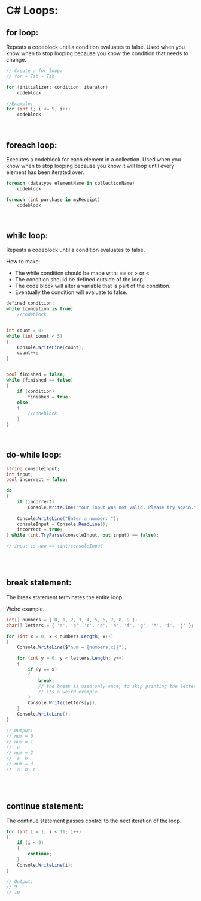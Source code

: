 # C# Loops:

## for loop:
Repeats a codeblock until a condition evaluates to false. Used when you know when to stop looping because you know the condition that needs to change.
```c#
// Create a for loop:
// for + Tab + Tab

for (initializer; condition; iterator)
    codeblock

//Example:
for (int i; i <= 5; i++)
    codeblock
```

<br>

## foreach loop:
Executes a codeblock for each element in a collection. Used when you know when to stop looping because you know it will loop until every element has been iterated over.
```c#
foreach (datatype elementName in collectionName)
    codeblock

foreach (int purchase in myReceipt)
    codeblock
```

<br>

## while loop:
Repeats a codeblock until a condition evaluates to false.

How to make:  
- The while condition should be made with: ==  or  >  or  <  
- The condition should be defined outside of the loop.  
- The code block will alter a variable that is part of the condition.  
- Eventually the condition will evaluate to false.
```c#
defined condition;
while (condition is true)
    //codeblock


int count = 0;
while (int count < 5)
{
    Console.WriteLine(count);
    count++;
}


bool finished = false;
while (finished == false)
{
    if (condition)
        finished = true;
    else
    {
        //codeblock
    }
}
```

<br>

## do-while loop:
```c#
string consoleInput;
int input;
bool incorrect = false;

do
{
    if (incorrect)
        Console.WriteLine("Your input was not valid. Please try again.\r\n");
	
    Console.WriteLine("Enter a number: ");
    consoleInput = Console.ReadLine();
    incorrect = true;
} while (int.TryParse(consoleInput, out input) == false);

// input is now == (int)consoleInput
```

<br>
<br>

## break statement:
The break statement terminates the entire loop.

Weird example..
```c#
int[] numbers = { 0, 1, 2, 3, 4, 5, 6, 7, 8, 9 };
char[] letters = { 'a', 'b', 'c', 'd', 'e', 'f', 'g', 'h', 'i', 'j' };

for (int x = 0; x < numbers.Length; x++)
{
    Console.WriteLine($"num = {numbers[x]}");

    for (int y = 0; y < letters.Length; y++)
    {
        if (y == x)
        {
            break;
            // the break is used only once, to skip printing the letter 'a' at 0
            // its a weird example.
        }
        Console.Write(letters[y]);
    }
    Console.WriteLine();
}

// Output:
// num = 0
// num = 1
//  a
// num = 2
//  a  b
// num = 3
//  a  b  c
```

<br>
<br>

## continue statement:
The continue statement passes control to the next iteration of the loop.
```c#
for (int i = 1; i < 11; i++)
{
    if (i < 9)
    {
        continue;
    }
    Console.WriteLine(i);
}

// Output:
// 9
// 10
```

